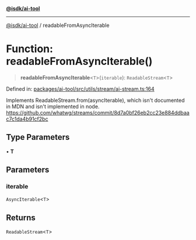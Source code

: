 [**@isdk/ai-tool**](../README.md)

***

[@isdk/ai-tool](../globals.md) / readableFromAsyncIterable

# Function: readableFromAsyncIterable()

> **readableFromAsyncIterable**\<`T`\>(`iterable`): `ReadableStream`\<`T`\>

Defined in: [packages/ai-tool/src/utils/stream/ai-stream.ts:164](https://github.com/isdk/ai-tool.js/blob/62dd65284e1c50d2e8546a14ae292154369bdb2c/src/utils/stream/ai-stream.ts#L164)

Implements ReadableStream.from(asyncIterable), which isn't documented in MDN and isn't implemented in node.
https://github.com/whatwg/streams/commit/8d7a0bf26eb2cc23e884ddbaac7c1da4b91cf2bc

## Type Parameters

• **T**

## Parameters

### iterable

`AsyncIterable`\<`T`\>

## Returns

`ReadableStream`\<`T`\>
